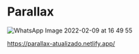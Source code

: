 # Parallax 


![WhatsApp Image 2022-02-09 at 16 49 55](https://user-images.githubusercontent.com/79062281/153280935-71b09480-8c57-41b6-9bb7-262ef49acb7d.jpeg)







https://parallax-atualizado.netlify.app/

